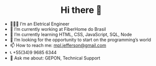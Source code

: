 <h1 align="center">Hi there 👋</h1>

- 👨🏻‍🎓 I’m an Eletrical Engineer
- 🔭 I’m currently working at FiberHome do Brasil
- 🌱 I’m currently learning HTML, CSS, JavaScript, SQL, Node
- 🤔 I’m looking for the opportunity to start on the programming’s world
- 📫 How to reach me: mpl.jefferson@gmail.com
- 📞 +55(34)9 9685 6344
- 💬 Ask me about: GEPON, Technical Support
